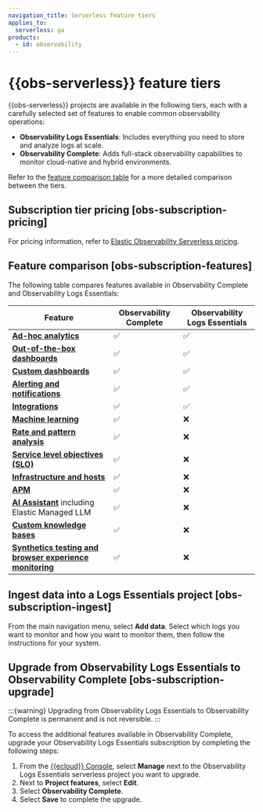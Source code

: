```yaml
---
navigation_title: Serverless feature tiers
applies_to:
  serverless: ga
products:
  - id: observability
---
```


# {{obs-serverless}} feature tiers

{{obs-serverless}} projects are available in the following tiers, each with a carefully selected set of features to enable common observability operations:

* **Observability Logs Essentials**: Includes everything you need to store and analyze logs at scale.
* **Observability Complete**: Adds full-stack observability capabilities to monitor cloud-native and hybrid environments.

Refer to the [feature comparison table](#obs-subscription-features) for a more detailed comparison between the tiers.

## Subscription tier pricing [obs-subscription-pricing]

For pricing information, refer to [Elastic Observability Serverless pricing](https://www.elastic.co/pricing/serverless-observability).

## Feature comparison [obs-subscription-features]

The following table compares features available in Observability Complete and Observability Logs Essentials:

| **Feature** | Observability Complete | Observability Logs Essentials |
|---------|----------------------|-----------------------------------|
| **[Ad-hoc analytics](/explore-analyze/discover.md)** | ✅ | ✅ |
| **[Out-of-the-box dashboards](/explore-analyze/dashboards.md)** | ✅ | ✅ |
| **[Custom dashboards](/explore-analyze/dashboards.md)** | ✅ | ✅ |
| **[Alerting and notifications](/deploy-manage/monitor/monitoring-data/configure-stack-monitoring-alerts.md)** | ✅ | ✅ |
| **[Integrations](https://www.elastic.co/integrations/data-integrations?solution=observability)** | ✅ | ✅ |
| **[Machine learning](/explore-analyze/machine-learning.md)** | ✅ | ❌ |
| **[Rate and pattern analysis](/explore-analyze/machine-learning/machine-learning-in-kibana/xpack-ml-aiops.md)** | ✅ | ❌ |
| **[Service level objectives (SLO)](/solutions/observability/incident-management/service-level-objectives-slos.md)** | ✅ | ❌ |
| **[Infrastructure and hosts](/solutions/observability/infra-and-hosts.md)** | ✅ | ❌ |
| **[APM](/solutions/observability/apm/index.md)** | ✅ | ❌ |
| **[AI Assistant](/solutions/observability/observability-ai-assistant.md)** including Elastic Managed LLM | ✅ | ❌ |
| **[Custom knowledge bases](/solutions/observability/observability-ai-assistant.md#obs-ai-kb-ui)** | ✅ | ❌ |
| **[Synthetics testing and browser experience monitoring](/solutions/observability/synthetics/index.md)** | ✅ | ❌ |

## Ingest data into a Logs Essentials project [obs-subscription-ingest]

From the main navigation menu, select **Add data**. Select which logs you want to monitor and how you want to monitor them, then follow the instructions for your system.

## Upgrade from Observability Logs Essentials to Observability Complete [obs-subscription-upgrade]

:::{warning}
Upgrading from Observability Logs Essentials to Observability Complete is permanent and is not reversible.
:::

To access the additional features available in Observability Complete, upgrade your Observability Logs Essentials subscription by completing the following steps:

1. From the [{{ecloud}} Console](https://cloud.elastic.co), select **Manage** next to the Observability Logs Essentials serverless project you want to upgrade.
1. Next to **Project features**, select **Edit**.
1. Select **Observability Complete**.
1. Select **Save** to complete the upgrade.